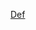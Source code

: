 [Def](https://docs.google.com/spreadsheets/d/1UffVGUc0rWOxwZUAh8rd43WOXs9eLSsY/edit?usp=sharing&ouid=111552135481476528005&rtpof=true&sd=true)

